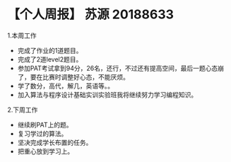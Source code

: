 # 【个人周报】 苏源 20188633


1.本周工作
- 完成了作业的1道题目。
- 完成了2道level2题目。
- 参加PAT考试拿到94分，26名，还行，不过还有提高空间，最后一题心态崩了，要在比赛时调整好心态，不能厌烦。
- 学了数分，高代，解几，英语等。。
- 加入算法与程序设计基础实训实验班我将继续努力学习编程知识。

2.下周工作
- 继续刷PAT上的题。
- 复习学过的算法。
- 坚决完成学长布置的任务。
- 把重心放到学习上。
